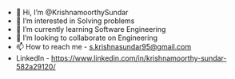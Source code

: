 - 👋 Hi, I’m @KrishnamoorthySundar
- 👀 I’m interested in Solving problems
- 🌱 I’m currently learning Software Engineering
- 💞️ I’m looking to collaborate on Engineering
- 📫 How to reach me - s.krishnasundar95@gmail.com
- LinkedIn - https://www.linkedin.com/in/krishnamoorthy-sundar-582a29120/

<!---
KrishnamoorthySundar/KrishnamoorthySundar is a ✨ special ✨ repository because its `README.md` (this file) appears on your GitHub profile.
You can click the Preview link to take a look at your changes.
--->
